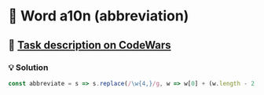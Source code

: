 # 📝 Word a10n (abbreviation)

## 🔗 [Task description on CodeWars](https://www.codewars.com/kata/5375f921003bf62192000746)

### 💡 Solution

```javascript
const abbreviate = s => s.replace(/\w{4,}/g, w => w[0] + (w.length - 2) + w[w.length - 1]);
```
